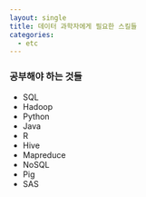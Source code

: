 ```yaml
---
layout: single
title: 데이터 과학자에게 필요한 스킬들
categories:
  - etc
---
```

### 공부해야 하는 것들
* SQL
* Hadoop
* Python
* Java
* R
* Hive
* Mapreduce
* NoSQL
* Pig
* SAS
